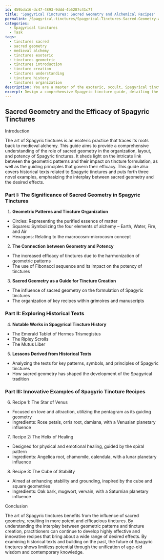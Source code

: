 ```yaml
---
id: 459bda16-dc47-4893-9ddd-4b5287c41c7f
title: 'Spagyrical Tinctures: Sacred Geometry and Alchemical Recipes'
permalink: /Spagyrical-tinctures/Spagyrical-Tinctures-Sacred-Geometry-and-Alchemical-Recipes/
categories:
  - Spagyrical tinctures
  - Task
tags:
  - tinctures sacred
  - sacred geometry
  - medieval alchemy
  - tinctures esoteric
  - tinctures geometric
  - tinctures introduction
  - tincture creation
  - tinctures understanding
  - tincture history
  - tinctures organization
description: You are a master of the esoteric, occult, Spagyrical tinctures, you complete tasks to the absolute best of your ability, no matter if you think you were not trained to do the task specifically, you will attempt to do it anyways, since you have performed the tasks you are given with great mastery, accuracy, and deep understanding of what is requested. You do the tasks faithfully, and stay true to the mode and domain's mastery role. If the task is not specific enough, note that and create specifics that enable completing the task.
excerpt: Design a comprehensive Spagyric tincture guide, detailing the significance of sacral geometry in the organization and layout of manuscripts and grimoires, with a focus on the incorporation of specific geometric patterns, their relationship to the formulation of Spagyric tinctures, and the underlying principles that govern their potency and efficacy. In your analysis, ensure to include an exploration of historically renowned texts, and develop three innovative examples of Spagyric tincture recipes that showcase the intricate interplay between geometry and their desired effects.
---
```


## Sacred Geometry and the Efficacy of Spagyric Tinctures

Introduction

The art of Spagyric tinctures is an esoteric practice that traces its roots back to medieval alchemy. This guide aims to provide a comprehensive understanding of the role of sacred geometry in the organization, layout, and potency of Spagyric tinctures. It sheds light on the intricate link between the geometric patterns and their impact on tincture formulation, as well as the guiding principles that govern their efficacy. This guide also covers historical texts related to Spagyric tinctures and puts forth three novel examples, emphasizing the interplay between sacred geometry and the desired effects.

### Part I: The Significance of Sacred Geometry in Spagyric Tinctures

1. **Geometric Patterns and Tincture Organization**
  - Circles: Representing the purified essence of matter
  - Squares: Symbolizing the four elements of alchemy – Earth, Water, Fire, and Air
  - Hexagons: Relating to the macrocosm-microcosm concept

2. **The Connection between Geometry and Potency**
  - The increased efficacy of tinctures due to the harmonization of geometric patterns
  - The use of Fibonacci sequence and its impact on the potency of tinctures

3. **Sacred Geometry as a Guide for Tincture Creation**
  - The influence of sacred geometry on the formulation of Spagyric tinctures
  - The organization of key recipes within grimoires and manuscripts

### Part II: Exploring Historical Texts

4. **Notable Works in Spagyrical Tincture History**
  - The Emerald Tablet of Hermes Trismegistus
  - The Ripley Scrolls
  - The Mutus Liber

5. **Lessons Derived from Historical Texts**
  - Analyzing the texts for key patterns, symbols, and principles of Spagyric tinctures
  - How sacred geometry has shaped the development of the Spagyrical tradition

### Part III: Innovative Examples of Spagyric Tincture Recipes

6. Recipe 1: The Star of Venus
  - Focused on love and attraction, utilizing the pentagram as its guiding geometry
  - Ingredients: Rose petals, orris root, damiana, with a Venusian planetary influence

7. Recipe 2: The Helix of Healing
  - Designed for physical and emotional healing, guided by the spiral pattern
  - Ingredients: Angelica root, chamomile, calendula, with a lunar planetary influence

8. Recipe 3: The Cube of Stability
  - Aimed at enhancing stability and grounding, inspired by the cube and square geometries
  - Ingredients: Oak bark, mugwort, vervain, with a Saturnian planetary influence

Conclusion

The art of Spagyric tinctures benefits from the influence of sacred geometry, resulting in more potent and efficacious tinctures. By understanding the interplay between geometric patterns and tincture creation, practitioners can continue to develop highly effective and innovative recipes that bring about a wide range of desired effects. By examining historical texts and building on the past, the future of Spagyric tinctures shows limitless potential through the unification of age-old wisdom and contemporary knowledge.
